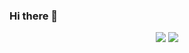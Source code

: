 ### Hi there 👋

<p align="center">
  <img src ="https://github-readme-stats.vercel.app/api?username=Harvey12432&show_icons=true&hide_border=true&include_all_commits=true&count_private=true&theme=dark">
  <img src ="https://github-readme-stats.vercel.app/api/top-langs/?username=Harvey12432&layout=compact&hide_border=true&langs_count=8&theme=dark">
</p>
